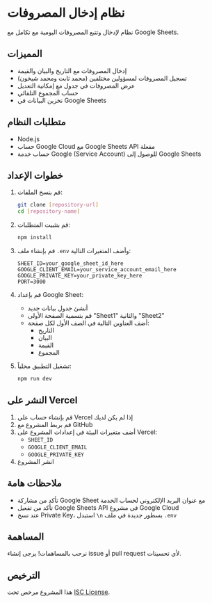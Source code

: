 # نظام إدخال المصروفات

نظام لإدخال وتتبع المصروفات اليومية مع تكامل مع Google Sheets.

## المميزات

- إدخال المصروفات مع التاريخ والبيان والقيمة
- تسجيل المصروفات لمسؤولين مختلفين (محمد ثابت ومحمد شيخون)
- عرض المصروفات في جدول مع إمكانية التعديل
- حساب المجموع التلقائي
- تخزين البيانات في Google Sheets

## متطلبات النظام

- Node.js
- حساب Google Cloud مع Google Sheets API مفعلة
- حساب خدمة Google (Service Account) للوصول إلى Google Sheets

## خطوات الإعداد

1. قم بنسخ الملفات:
   ```bash
   git clone [repository-url]
   cd [repository-name]
   ```

2. قم بتثبيت المتطلبات:
   ```bash
   npm install
   ```

3. قم بإنشاء ملف `.env` وأضف المتغيرات التالية:
   ```
   SHEET_ID=your_google_sheet_id_here
   GOOGLE_CLIENT_EMAIL=your_service_account_email_here
   GOOGLE_PRIVATE_KEY=your_private_key_here
   PORT=3000
   ```

4. قم بإعداد Google Sheet:
   - أنشئ جدول بيانات جديد
   - قم بتسمية الصفحة الأولى "Sheet1" والثانية "Sheet2"
   - أضف العناوين التالية في الصف الأول لكل صفحة:
     - التاريخ
     - البيان
     - القيمة
     - المجموع

5. تشغيل التطبيق محلياً:
   ```bash
   npm run dev
   ```

## النشر على Vercel

1. قم بإنشاء حساب على Vercel إذا لم يكن لديك
2. قم بربط المشروع مع GitHub
3. أضف متغيرات البيئة في إعدادات المشروع على Vercel:
   - `SHEET_ID`
   - `GOOGLE_CLIENT_EMAIL`
   - `GOOGLE_PRIVATE_KEY`
4. انشر المشروع

## ملاحظات هامة

- تأكد من مشاركة Google Sheet مع عنوان البريد الإلكتروني لحساب الخدمة
- تأكد من تفعيل Google Sheets API في مشروع Google Cloud
- عند نسخ Private Key، استبدل `\n` بسطور جديدة في ملف `.env`

## المساهمة

نرحب بالمساهمات! يرجى إنشاء issue أو pull request لأي تحسينات.

## الترخيص

هذا المشروع مرخص تحت [ISC License](LICENSE).

